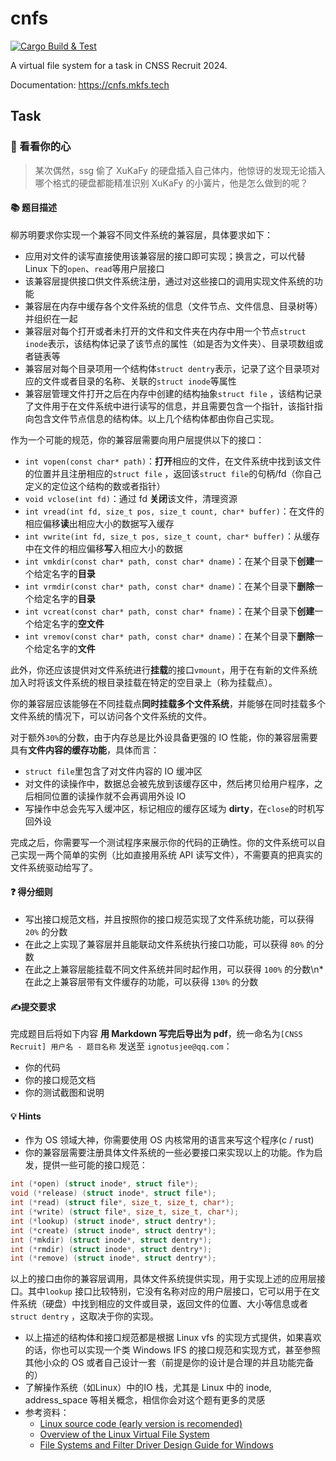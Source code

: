 # cnfs

[![Cargo Build & Test](https://github.com/caozhanhao/cnfs/actions/workflows/ci.yml/badge.svg)](https://github.com/caozhanhao/cnfs/actions/workflows/ci.yml)

A virtual file system for a task in CNSS Recruit 2024.

Documentation: https://cnfs.mkfs.tech

## Task

### 🧐 看看你的心

> 某次偶然，ssg 偷了 XuKaFy 的硬盘插入自己体内，他惊讶的发现无论插入哪个格式的硬盘都能精准识别 XuKaFy 的小簧片，他是怎么做到的呢？

#### 📚 题目描述

柳苏明要求你实现一个兼容不同文件系统的兼容层，具体要求如下：

- 应用对文件的读写直接使用该兼容层的接口即可实现；换言之，可以代替 Linux 下的`open`、`read`等用户层接口
- 该兼容层提供接口供文件系统注册，通过对这些接口的调用实现文件系统的功能
- 兼容层在内存中缓存各个文件系统的信息（文件节点、文件信息、目录树等）并组织在一起
- 兼容层对每个打开或者未打开的文件和文件夹在内存中用一个节点`struct inode`表示，该结构体记录了该节点的属性（如是否为文件夹）、目录项数组或者链表等
- 兼容层对每个目录项用一个结构体`struct dentry`表示，记录了这个目录项对应的文件或者目录的名称、关联的`struct inode`等属性
- 兼容层管理文件打开之后在内存中创建的结构抽象`struct file`
  ，该结构记录了文件用于在文件系统中进行读写的信息，并且需要包含一个指针，该指针指向包含文件节点信息的结构体。以上几个结构体都由你自己实现。

作为一个可能的规范，你的兼容层需要向用户层提供以下的接口：

- `int vopen(const char* path)`：**打开**相应的文件，在文件系统中找到该文件的位置并且注册相应的`struct file`
  ，返回该`struct file`的句柄/fd（你自己定义的定位这个结构的数或者指针）
- `void vclose(int fd)`：通过 fd **关闭**该文件，清理资源
- `int vread(int fd, size_t pos, size_t count, char* buffer)`：在文件的相应偏移**读**出相应大小的数据写入缓存
- `int vwrite(int fd, size_t pos, size_t count, char* buffer)`：从缓存中在文件的相应偏移**写**入相应大小的数据
- `int vmkdir(const char* path, const char* dname)`：在某个目录下**创建**一个给定名字的**目录**
- `int vrmdir(const char* path, const char* dname)`：在某个目录下**删除**一个给定名字的**目录**
- `int vcreat(const char* path, const char* fname)`：在某个目录下**创建**一个给定名字的**空文件**
- `int vremov(const char* path, const char* dname)`：在某个目录下**删除**一个给定名字的**文件**

此外，你还应该提供对文件系统进行**挂载**的接口`vmount`，用于在有新的文件系统加入时将该文件系统的根目录挂载在特定的空目录上（称为挂载点）。

你的兼容层应该能够在不同挂载点**同时挂载多个文件系统**，并能够在同时挂载多个文件系统的情况下，可以访问各个文件系统的文件。

对于额外`30%`的分数，由于内存总是比外设具备更强的 IO 性能，你的兼容层需要具有**文件内容的缓存功能**，具体而言：

- `struct file`里包含了对文件内容的 IO 缓冲区
- 对文件的读操作中，数据总会被先放到该缓存区中，然后拷贝给用户程序，之后相同位置的读操作就不会再调用外设 IO
- 写操作中总会先写入缓冲区，标记相应的缓存区域为 **dirty**，在`close`的时机写回外设

完成之后，你需要写一个测试程序来展示你的代码的正确性。你的文件系统可以自己实现一两个简单的实例（比如直接用系统 API
读写文件），不需要真的把真实的文件系统驱动给写了。

#### ❓ 得分细则

- 写出接口规范文档，并且按照你的接口规范实现了文件系统功能，可以获得 `20%` 的分数
- 在此之上实现了兼容层并且能联动文件系统执行接口功能，可以获得 `80%` 的分数
- 在此之上兼容层能挂载不同文件系统并同时起作用，可以获得 `100%` 的分数\n*
  在此之上兼容层带有文件缓存的功能，可以获得 `130%` 的分数

#### ✍提交要求

完成题目后将如下内容 **用 Markdown 写完后导出为 pdf**，统一命名为`[CNSS Recruit] 用户名 - 题目名称`
发送至 `ignotusjee@qq.com`：

- 你的代码
- 你的接口规范文档
- 你的测试截图和说明

#### 💡 Hints

- 作为 OS 领域大神，你需要使用 OS 内核常用的语言来写这个程序(c / rust)
- 你的兼容层需要注册具体文件系统的一些必要接口来实现以上的功能。作为启发，提供一些可能的接口规范：

```c
int (*open) (struct inode*, struct file*);
void (*release) (struct inode*, struct file*);
int (*read) (struct file*, size_t, size_t, char*);
int (*write) (struct file*, size_t, size_t, char*);
int (*lookup) (struct inode*, struct dentry*);
int (*create) (struct inode*, struct dentry*);
int (*mkdir) (struct inode*, struct dentry*);
int (*rmdir) (struct inode*, struct dentry*);
int (*remove) (struct inode*, struct dentry*);
```

以上的接口由你的兼容层调用，具体文件系统提供实现，用于实现上述的应用层接口。其中`lookup`
接口比较特别，它没有名称对应的用户层接口，它可以用于在文件系统（硬盘）中找到相应的文件或目录，返回文件的位置、大小等信息或者`struct dentry`
，这取决于你的实现。

- 以上描述的结构体和接口规范都是根据 Linux vfs 的实现方式提供，如果喜欢的话，你也可以实现一个类 Windows IFS
  的接口规范和实现方式，甚至参照其他小众的 OS 或者自己设计一套（前提是你的设计是合理的并且功能完备的）
- 了解操作系统（如Linux）中的IO 栈，尤其是 Linux 中的 inode, address_space 等相关概念，相信你会对这个题有更多的灵感
- 参考资料：
    - [Linux source code (early version is recomended)](https://elixir.bootlin.com/linux/v5.15/source)
    - [Overview of the Linux Virtual File System](https://www.kernel.org/doc/html/latest/filesystems/vfs.html)
    - [File Systems and Filter Driver Design Guide for Windows](https://learn.microsoft.com/en-us/windows-hardware/drivers/ifs/)
